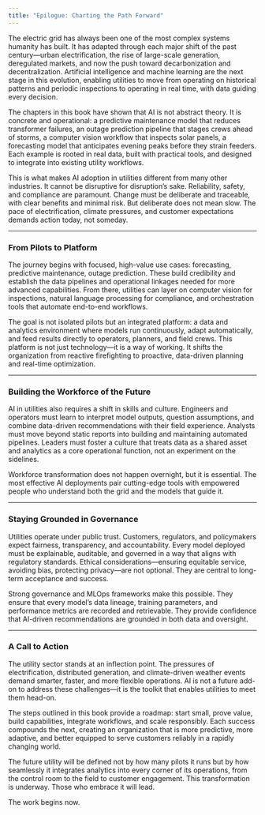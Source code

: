 ```yaml
---
title: "Epilogue: Charting the Path Forward"
---
```

The electric grid has always been one of the most complex systems humanity has built. It has adapted through each major shift of the past century—urban electrification, the rise of large-scale generation, deregulated markets, and now the push toward decarbonization and decentralization. Artificial intelligence and machine learning are the next stage in this evolution, enabling utilities to move from operating on historical patterns and periodic inspections to operating in real time, with data guiding every decision.

The chapters in this book have shown that AI is not abstract theory. It is concrete and operational: a predictive maintenance model that reduces transformer failures, an outage prediction pipeline that stages crews ahead of storms, a computer vision workflow that inspects solar panels, a forecasting model that anticipates evening peaks before they strain feeders. Each example is rooted in real data, built with practical tools, and designed to integrate into existing utility workflows.

This is what makes AI adoption in utilities different from many other industries. It cannot be disruptive for disruption’s sake. Reliability, safety, and compliance are paramount. Change must be deliberate and traceable, with clear benefits and minimal risk. But deliberate does not mean slow. The pace of electrification, climate pressures, and customer expectations demands action today, not someday.

---

### From Pilots to Platform

The journey begins with focused, high-value use cases: forecasting, predictive maintenance, outage prediction. These build credibility and establish the data pipelines and operational linkages needed for more advanced capabilities. From there, utilities can layer on computer vision for inspections, natural language processing for compliance, and orchestration tools that automate end-to-end workflows.

The goal is not isolated pilots but an integrated platform: a data and analytics environment where models run continuously, adapt automatically, and feed results directly to operators, planners, and field crews. This platform is not just technology—it is a way of working. It shifts the organization from reactive firefighting to proactive, data-driven planning and real-time optimization.

---

### Building the Workforce of the Future

AI in utilities also requires a shift in skills and culture. Engineers and operators must learn to interpret model outputs, question assumptions, and combine data-driven recommendations with their field experience. Analysts must move beyond static reports into building and maintaining automated pipelines. Leaders must foster a culture that treats data as a shared asset and analytics as a core operational function, not an experiment on the sidelines.

Workforce transformation does not happen overnight, but it is essential. The most effective AI deployments pair cutting-edge tools with empowered people who understand both the grid and the models that guide it.

---

### Staying Grounded in Governance

Utilities operate under public trust. Customers, regulators, and policymakers expect fairness, transparency, and accountability. Every model deployed must be explainable, auditable, and governed in a way that aligns with regulatory standards. Ethical considerations—ensuring equitable service, avoiding bias, protecting privacy—are not optional. They are central to long-term acceptance and success.

Strong governance and MLOps frameworks make this possible. They ensure that every model’s data lineage, training parameters, and performance metrics are recorded and retrievable. They provide confidence that AI-driven recommendations are grounded in both data and oversight.

---

### A Call to Action

The utility sector stands at an inflection point. The pressures of electrification, distributed generation, and climate-driven weather events demand smarter, faster, and more flexible operations. AI is not a future add-on to address these challenges—it is the toolkit that enables utilities to meet them head-on.

The steps outlined in this book provide a roadmap: start small, prove value, build capabilities, integrate workflows, and scale responsibly. Each success compounds the next, creating an organization that is more predictive, more adaptive, and better equipped to serve customers reliably in a rapidly changing world.

The future utility will be defined not by how many pilots it runs but by how seamlessly it integrates analytics into every corner of its operations, from the control room to the field to customer engagement. This transformation is underway. Those who embrace it will lead.

The work begins now.
